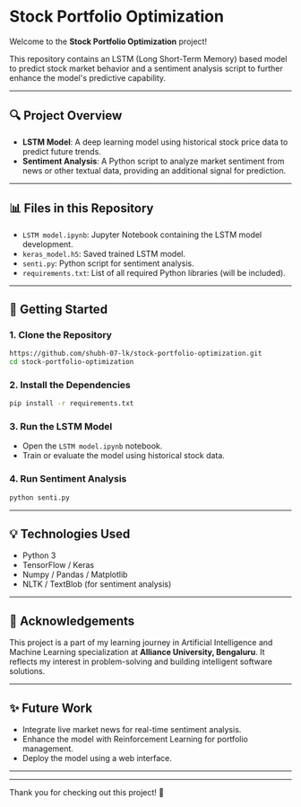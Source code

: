 # Stock Portfolio Optimization

Welcome to the **Stock Portfolio Optimization** project!

This repository contains an LSTM (Long Short-Term Memory) based model to predict stock market behavior and a sentiment analysis script to further enhance the model's predictive capability.

---

## 🔍 Project Overview

- **LSTM Model**: A deep learning model using historical stock price data to predict future trends.
- **Sentiment Analysis**: A Python script to analyze market sentiment from news or other textual data, providing an additional signal for prediction.

---

## 📊 Files in this Repository

- `LSTM model.ipynb`: Jupyter Notebook containing the LSTM model development.
- `keras_model.h5`: Saved trained LSTM model.
- `senti.py`: Python script for sentiment analysis.
- `requirements.txt`: List of all required Python libraries (will be included).

---

## 🚀 Getting Started

### 1. Clone the Repository
```bash
https://github.com/shubh-07-lk/stock-portfolio-optimization.git
cd stock-portfolio-optimization
```

### 2. Install the Dependencies
```bash
pip install -r requirements.txt
```

### 3. Run the LSTM Model
- Open the `LSTM model.ipynb` notebook.
- Train or evaluate the model using historical stock data.

### 4. Run Sentiment Analysis
```bash
python senti.py
```

---

## 💡 Technologies Used

- Python 3
- TensorFlow / Keras
- Numpy / Pandas / Matplotlib
- NLTK / TextBlob (for sentiment analysis)

---

## 🙌 Acknowledgements

This project is a part of my learning journey in Artificial Intelligence and Machine Learning specialization at **Alliance University, Bengaluru**. It reflects my interest in problem-solving and building intelligent software solutions.

---

## ✨ Future Work
- Integrate live market news for real-time sentiment analysis.
- Enhance the model with Reinforcement Learning for portfolio management.
- Deploy the model using a web interface.

---


---

Thank you for checking out this project! 💛

